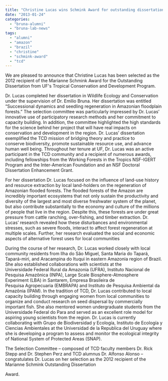 ```yaml
---
title: "Christine Lucas wins Schmink Award for outstanding dissertation"
date: "2013-01-24"
categories: 
  - "bruna-alumni"
  - "bruna-lab-news"
tags: 
  - "alumni"
  - "amazon"
  - "brazil"
  - "christine"
  - "schmink-award"
  - "tcd"
---
```


We are pleased to announce that Christine Lucas has been selected as the 2012 recipient of the Marianne Schmink Award for the Outstanding Dissertation from UF's Tropical Conservation and Development Program.

Dr. Lucas completed her dissertation in Wildlife Ecology and Conservation under the supervision of Dr. Emilio Bruna. Her dissertation was entitled “Successional dynamics and seedling regeneration in Amazonian floodplain forests.” The selection committee was particularly impressed by Dr. Lucas’ innovative use of participatory research methods and her commitment to capacity building. In addition, the committee highlighted the high standards for the science behind her project that will have real impacts on conservation and development in the region. Dr. Lucas’ dissertation exemplified the TCD mission of bridging theory and practice to conserve biodiversity, promote sustainable resource use, and advance human well being. Throughout her tenure at UF, Dr. Lucas was an active participant in the TCD community and a recipient of numerous awards, including fellowships from the Working Forests in the Tropics NSF-IGERT Program and the Inter-American Foundation and an NSF Doctoral Dissertation Enhancement Grant.

For her dissertation Dr. Lucas focused on the influence of land-use history and resource extraction by local land-holders on the regeneration of Amazonian flooded forests. The flooded forests of the Amazon are incredibly important ecosystems that not only sustain the productivity and diversity of the largest and most diverse freshwater system of the planet, but also contribute substantially to the economy and culture of the millions of people that live in the region. Despite this, these forests are under great pressure from cattle ranching, over-fishing, and timber extraction. Dr. Lucas’ research revealed how these disturbances and environmental stresses, such as severe floods, interact to affect forest regeneration at multiple scales. Further, her research evaluated the social and economic aspects of alternative forest uses for local communities

During the course of her research, Dr. Lucas worked closely with local community residents from Ilha do São Miguel, Santa Maria do Tapará, Tapará-miri, and Aracampina do Ituqui in eastern Amazonia region of Brazil. She also established collaborations with scientists at the Universidade Federal Rural da Amazonia (UFRA), Instituto Nacional de Pesquisa Amazônica (INPA), Large Scale Biosphere-Atmosphere Experiment (LBA) in Santarem, Empresa Brasileira de Pesquisa Agropecuaria (EMBRAPA) and Instituto de Pesquisa Ambiental da Amazônia (IPAM). In the tradition of TCD, Dr. Lucas contributed to local capacity building through engaging women from local communities to organize and conduct research on seed dispersal by commercially important fish. She also mentored women undergraduate students from the Universidade Federal do Para and served as an excellent role model for aspiring young scientists from the region. Dr. Lucas is currently collaborating with Grupo de Biodiversidad y Ecología, Instituto de Ecología y Ciencias Ambientales at the Universidad de la Republica del Uruguay where she is developing a program to assess and monitor the ecological integrity of National System of Protected Areas (SNAP).

The Selection Committee – composed of TCD faculty members Dr. Rick Stepp and Dr. Stephen Perz and TCD alumnus Dr. Alfonso Alonso – congratulates Dr. Lucas on her selection as the 2012 recipient of the Marianne Schmink Outstanding Dissertation

Award.
